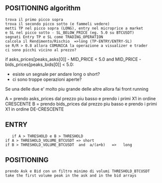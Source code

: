 
## POSITIONING algorithm

    trova il primo picco sopra
    trova il secondo picco sotto (e fammeli vedere)
    metti TP nel picco sopra (LONG), entry nel microprice a market
    e SL nel picco sotto - SL_BELOW_PRICE (eg. 5.0 su BTCUSDT)
    segnati Entry TP e SL come TRADING_OPERATION
    calcola il Rendimento/Rischio  =>long (TP-ENTRY/ENTRY-SL) 
    se R/R > 0.8 allora COMUNICA la operazione a visualizer e trader
    ci sono picchi vicino al prezzo?
    

if asks_prices[peaks_asks[0]] - MID_PRICE  < 5.0 and MID_PRICE - bids_prices[peaks_bids[0]] < 5.0:        
- esiste un segnale per andare long o short?
- ci sono troppe operazioni aperte?

Se una delle due e' molto piu grande delle altre allora fai front running

A = prendo asks_prices dal prezzo piu basso e prendo i primi X1 in ordine CRESCENTE
B = prendo bids_prices dal prezzo piu basso e prendo i primi X1 in ordine DE-CRESCENTE

## ENTRY
       if A > THRESHOLD e B > THRESHOLD
    if A > THRESHOLD_VOLUME_BTCUSDT => short
    if B > THRESHOLD_VOLUME_BTCUSDT  and  a/(a+b)   =>   long


## POSITIONING
    prendo Ask e Bid con un filtro minimo di volumi THRESHOLD_BTCUSDT
    take the first volume peak in the ask and in the bid arrays
